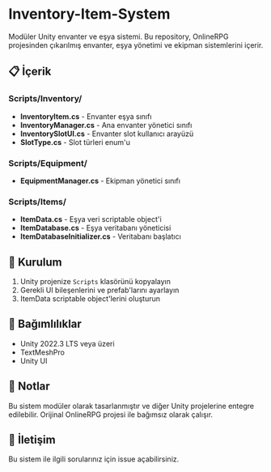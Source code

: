 # Inventory-Item-System

Modüler Unity envanter ve eşya sistemi. Bu repository, OnlineRPG projesinden çıkarılmış envanter, eşya yönetimi ve ekipman sistemlerini içerir.

## 📋 İçerik

### Scripts/Inventory/
- **InventoryItem.cs** - Envanter eşya sınıfı
- **InventoryManager.cs** - Ana envanter yönetici sınıfı
- **InventorySlotUI.cs** - Envanter slot kullanıcı arayüzü
- **SlotType.cs** - Slot türleri enum'u

### Scripts/Equipment/
- **EquipmentManager.cs** - Ekipman yönetici sınıfı

### Scripts/Items/
- **ItemData.cs** - Eşya veri scriptable object'i
- **ItemDatabase.cs** - Eşya veritabanı yöneticisi
- **ItemDatabaseInitializer.cs** - Veritabanı başlatıcı

## 🚀 Kurulum

1. Unity projenize `Scripts` klasörünü kopyalayın
2. Gerekli UI bileşenlerini ve prefab'larını ayarlayın
3. ItemData scriptable object'lerini oluşturun

## 🔗 Bağımlılıklar

- Unity 2022.3 LTS veya üzeri
- TextMeshPro
- Unity UI

## 📝 Notlar

Bu sistem modüler olarak tasarlanmıştır ve diğer Unity projelerine entegre edilebilir. Orijinal OnlineRPG projesi ile bağımsız olarak çalışır.

## 📧 İletişim

Bu sistem ile ilgili sorularınız için issue açabilirsiniz.
